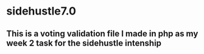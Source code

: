 # sidehustle7.0 
## This is a voting validation file I made in php as my week 2 task for the sidehustle intenship
